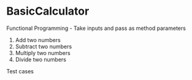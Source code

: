 # BasicCalculator

Functional Programming - Take inputs and pass as method parameters
 1. Add two numbers
 2. Subtract two numbers
 3. Multiply two numbers
 4. Divide two numbers
 
 Test cases 

